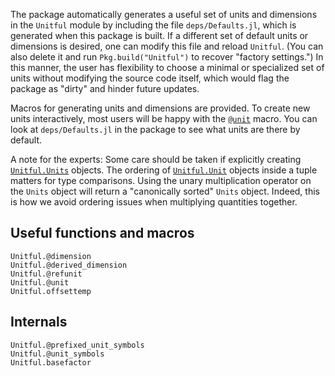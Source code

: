 The package automatically generates a useful set of units and dimensions in the
`Unitful` module by including the file `deps/Defaults.jl`, which is generated
when this package is built. If a different set of default units or dimensions is
desired, one can modify this file and reload `Unitful`. (You can also delete it
and run `Pkg.build("Unitful")` to recover "factory settings.") In this manner,
the user has flexibility to choose a minimal or specialized set of units without
modifying the source code itself, which would flag the package as "dirty" and
hinder future updates.

Macros for generating units and dimensions are provided. To create new units
interactively, most users will be happy with the [`@unit`](@ref) macro.
You can look at `deps/Defaults.jl` in the package to see what units are there
by default.

A note for the experts: Some care should be taken if explicitly creating
[`Unitful.Units`](@ref) objects. The ordering of [`Unitful.Unit`](@ref) objects
inside a tuple matters for type comparisons. Using the unary multiplication
operator on the `Units` object will return a "canonically sorted" `Units` object.
Indeed, this is how we avoid ordering issues when multiplying quantities together.

## Useful functions and macros
```@docs
Unitful.@dimension
Unitful.@derived_dimension
Unitful.@refunit
Unitful.@unit
Unitful.offsettemp
```

## Internals
```@docs
Unitful.@prefixed_unit_symbols
Unitful.@unit_symbols
Unitful.basefactor
```
